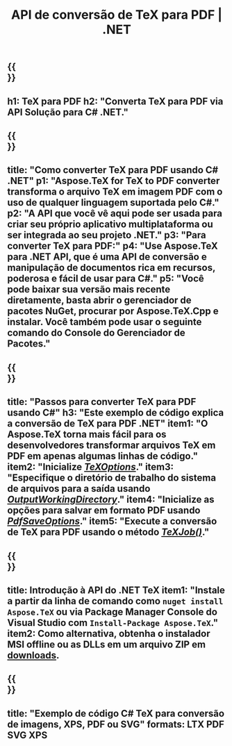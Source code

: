 ﻿---
translation: true
template: /_templates/_conversion-child-net.md
title: API de conversão de TeX para PDF | .NET
description: Funcionalidade de conversão de TeX para PDF. Integre esta biblioteca .NET local em seu projeto ou use aplicativos multiplataforma para converter TeX em PDF.
keywords: 'tex para pdf api net, tex2pdf integre c #'
url: /net/conversion/tex-to-pdf/
family: tex
platformtag: net
feature: conversion
informat: TEX
outformat: PDF
otherformats: BMP PNG JPEG TIFF SVG XPS
---


{{<section banner>}}
---
h1: TeX para PDF
h2: "Converta TeX para PDF via API Solução para C# .NET."
---

{{<section overview>}}
---
title: "Como converter TeX para PDF usando C# .NET"
p1: "Aspose.TeX for TeX to PDF converter transforma o arquivo TeX em imagem PDF com o uso de qualquer linguagem suportada pelo C#."
p2: "A API que você vê aqui pode ser usada para criar seu próprio aplicativo multiplataforma ou ser integrada ao seu projeto .NET."
p3: "Para converter TeX para PDF:"
p4: "Use Aspose.TeX para .NET API, que é uma API de conversão e manipulação de documentos rica em recursos, poderosa e fácil de usar para C#."
p5: "Você pode baixar sua versão mais recente diretamente, basta abrir o gerenciador de pacotes NuGet, procurar por Aspose.TeX.Cpp e instalar. Você também pode usar o seguinte comando do Console do Gerenciador de Pacotes."
---

{{<section feature1>}}
---
title: "Passos para converter TeX para PDF usando C#"
h3: "Este exemplo de código explica a conversão de TeX para PDF .NET"
item1: "O Aspose.TeX torna mais fácil para os desenvolvedores transformar arquivos TeX em PDF em apenas algumas linhas de código."
item2: "Inicialize [*TeXOptions*](https://reference.aspose.com/tex/net/aspose.tex/texoptions/)."
item3: "Especifique o diretório de trabalho do sistema de arquivos para a saída usando [*OutputWorkingDirectory*](https://reference.aspose.com/tex/net/aspose.tex/texoptions/outputworkingdirectory/)."
item4: "Inicialize as opções para salvar em formato PDF usando [*PdfSaveOptions*](https://reference.aspose.com/tex/net/aspose.tex.presentation.image/pdfsaveoptions/)."
item5: "Execute a conversão de TeX para PDF usando o método [*TeXJob()*](https://reference.aspose.com/tex/net/aspose.tex/texjob/)."
---

{{<section feature2>}}
---
title: Introdução à API do .NET TeX
item1: "Instale a partir da linha de comando como ```nuget install Aspose.TeX``` ou via Package Manager Console do Visual Studio com ```Install-Package Aspose.TeX```."
item2: Como alternativa, obtenha o instalador MSI offline ou as DLLs em um arquivo ZIP em [downloads](https://downloads.aspose.com/tex/net).
---

{{<section widget>}}
---
title: "Exemplo de código C# TeX para conversão de imagens, XPS, PDF ou SVG"
formats: LTX PDF SVG XPS
---